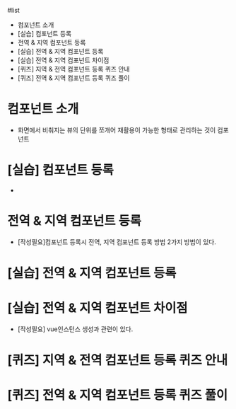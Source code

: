 #list
* 컴포넌트 소개
* [실습] 컴포넌트 등록
* 전역 & 지역 컴포넌트 등록
* [실습] 전역 & 지역 컴포넌트 등록
* [실습] 전역 & 지역 컴포넌트 차이점
* [퀴즈] 지역 & 전역 컴포넌트 등록 퀴즈 안내
* [퀴즈] 전역 & 지역 컴포넌트 등록 퀴즈 풀이


# 컴포넌트 소개
* 화면에서 비춰지는 뷰의 단위를 쪼개어 재활용이 가능한 형태로 관리하는 것이 컴포넌트 

# [실습] 컴포넌트 등록
* 

# 전역 & 지역 컴포넌트 등록
* [작성필요]컴포넌트 등록시 전역, 지역 컴포넌트 등록 방법 2가지 방법이 있다.

# [실습] 전역 & 지역 컴포넌트 등록
# [실습] 전역 & 지역 컴포넌트 차이점
* [작성필요] vue인스턴스 생성과 관련이 있다.

# [퀴즈] 지역 & 전역 컴포넌트 등록 퀴즈 안내
# [퀴즈] 전역 & 지역 컴포넌트 등록 퀴즈 풀이
